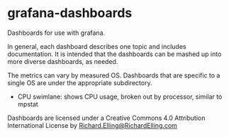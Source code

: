 # grafana-dashboards
Dashboards for use with grafana.

In general, each dashboard describes one topic and includes documentation.
It is intended that the dashboards can be mashed up into more diverse dashboards, as needed.

The metrics can vary by measured OS. Dashboards that are specific to a single OS are under the appropriate subdirectory.

* CPU swimlane: shows CPU usage, broken out by processor, similar to mpstat

Dashboards are licensed under a Creative Commons 4.0 Attribution International License by Richard.Elling@RichardElling.com
